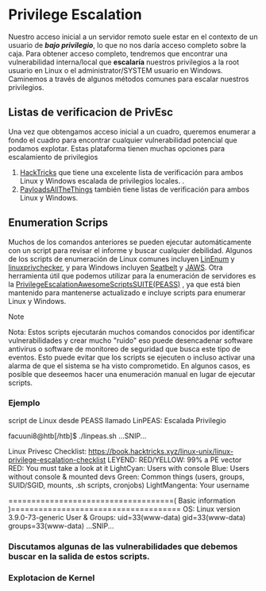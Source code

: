 # Privilege Escalation

Nuestro acceso inicial a un servidor remoto suele estar en el contexto de un usuario de ***bajo privilegio***, lo que no nos daría acceso completo sobre la caja. Para obtener acceso completo, tendremos que encontrar una vulnerabilidad interna/local que **escalaría** nuestros privilegios a la root usuario en Linux o el administrator/SYSTEM usuario en Windows. Caminemos a través de algunos métodos comunes para escalar nuestros privilegios.

## Listas de verificacion de PrivEsc
Una vez que obtengamos acceso inicial a un cuadro, queremos enumerar a fondo el cuadro para encontrar cualquier vulnerabilidad potencial que podamos explotar.
Estas plataforma tienen muchas opciones para escalamiento de privilegios
1. [HackTricks](https://book.hacktricks.xyz/) que tiene una excelente lista de verificación para ambos Linux y Windows escalada de privilegios locales. .
1. [PayloadsAllTheThings](https://github.com/swisskyrepo/PayloadsAllTheThings) también tiene listas de verificación para ambos Linux y Windows. 

## Enumeration Scrips
Muchos de los comandos anteriores se pueden ejecutar automáticamente con un script para revisar el informe y buscar cualquier debilidad. 
Algunos de los scripts de enumeración de Linux comunes incluyen [LinEnum](https://github.com/rebootuser/LinEnum) y [linuxprivchecker](https://github.com/sleventyeleven/linuxprivchecker), y para Windows incluyen [Seatbelt](https://github.com/GhostPack/Seatbelt) y [JAWS](https://github.com/411Hall/JAWS).
Otra herramienta útil que podemos utilizar para la enumeración de servidores es la [PrivilegeEscalationAwesomeScriptsSUITE(PEASS)](https://github.com/peass-ng/PEASS-ng) , ya que está bien mantenido para mantenerse actualizado e incluye scripts para enumerar Linux y Windows.

>[!NOTE]
>Nota: Estos scripts ejecutarán muchos comandos conocidos por identificar vulnerabilidades y crear mucho "ruido" eso puede desencadenar software antivirus o software de monitoreo de seguridad que busca este tipo de eventos. Esto puede evitar que los scripts se ejecuten o incluso activar una alarma de que el sistema se ha visto comprometido. En algunos casos, es posible que deseemos hacer una enumeración manual en lugar de ejecutar scripts.
### Ejemplo
script de Linux desde PEASS llamado LinPEAS:
Escalada Privilegio

facuuni8@htb[/htb]$ ./linpeas.sh
...SNIP...

Linux Privesc Checklist: https://book.hacktricks.xyz/linux-unix/linux-privilege-escalation-checklist
 LEYEND:
  RED/YELLOW: 99% a PE vector
  RED: You must take a look at it
  LightCyan: Users with console
  Blue: Users without console & mounted devs
  Green: Common things (users, groups, SUID/SGID, mounts, .sh scripts, cronjobs)
  LightMangenta: Your username

====================================( Basic information )=====================================
OS: Linux version 3.9.0-73-generic
User & Groups: uid=33(www-data) gid=33(www-data) groups=33(www-data)
...SNIP...

### Discutamos algunas de las vulnerabilidades que debemos buscar en la salida de estos scripts.
### Explotacion de Kernel